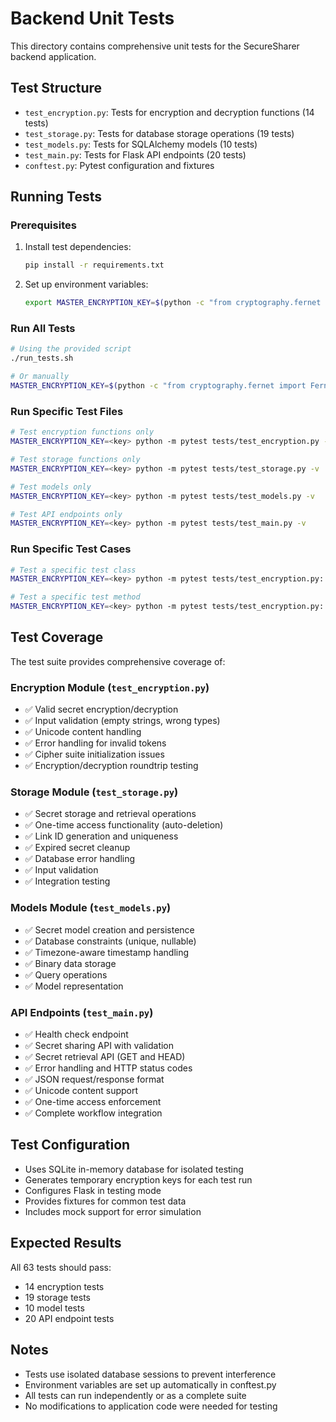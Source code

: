 # Backend Unit Tests

This directory contains comprehensive unit tests for the SecureSharer backend application.

## Test Structure

- `test_encryption.py`: Tests for encryption and decryption functions (14 tests)
- `test_storage.py`: Tests for database storage operations (19 tests)  
- `test_models.py`: Tests for SQLAlchemy models (10 tests)
- `test_main.py`: Tests for Flask API endpoints (20 tests)
- `conftest.py`: Pytest configuration and fixtures

## Running Tests

### Prerequisites

1. Install test dependencies:
   ```bash
   pip install -r requirements.txt
   ```

2. Set up environment variables:
   ```bash
   export MASTER_ENCRYPTION_KEY=$(python -c "from cryptography.fernet import Fernet; print(Fernet.generate_key().decode())")
   ```

### Run All Tests

```bash
# Using the provided script
./run_tests.sh

# Or manually
MASTER_ENCRYPTION_KEY=$(python -c "from cryptography.fernet import Fernet; print(Fernet.generate_key().decode())") python -m pytest tests/ -v
```

### Run Specific Test Files

```bash
# Test encryption functions only
MASTER_ENCRYPTION_KEY=<key> python -m pytest tests/test_encryption.py -v

# Test storage functions only  
MASTER_ENCRYPTION_KEY=<key> python -m pytest tests/test_storage.py -v

# Test models only
MASTER_ENCRYPTION_KEY=<key> python -m pytest tests/test_models.py -v

# Test API endpoints only
MASTER_ENCRYPTION_KEY=<key> python -m pytest tests/test_main.py -v
```

### Run Specific Test Cases

```bash
# Test a specific test class
MASTER_ENCRYPTION_KEY=<key> python -m pytest tests/test_encryption.py::TestEncryptSecret -v

# Test a specific test method
MASTER_ENCRYPTION_KEY=<key> python -m pytest tests/test_encryption.py::TestEncryptSecret::test_encrypt_secret_success -v
```

## Test Coverage

The test suite provides comprehensive coverage of:

### Encryption Module (`test_encryption.py`)
- ✅ Valid secret encryption/decryption
- ✅ Input validation (empty strings, wrong types)
- ✅ Unicode content handling
- ✅ Error handling for invalid tokens
- ✅ Cipher suite initialization issues
- ✅ Encryption/decryption roundtrip testing

### Storage Module (`test_storage.py`)
- ✅ Secret storage and retrieval operations
- ✅ One-time access functionality (auto-deletion)
- ✅ Link ID generation and uniqueness
- ✅ Expired secret cleanup
- ✅ Database error handling
- ✅ Input validation
- ✅ Integration testing

### Models Module (`test_models.py`)
- ✅ Secret model creation and persistence
- ✅ Database constraints (unique, nullable)
- ✅ Timezone-aware timestamp handling
- ✅ Binary data storage
- ✅ Query operations
- ✅ Model representation

### API Endpoints (`test_main.py`)
- ✅ Health check endpoint
- ✅ Secret sharing API with validation
- ✅ Secret retrieval API (GET and HEAD)
- ✅ Error handling and HTTP status codes
- ✅ JSON request/response format
- ✅ Unicode content support
- ✅ One-time access enforcement
- ✅ Complete workflow integration

## Test Configuration

- Uses SQLite in-memory database for isolated testing
- Generates temporary encryption keys for each test run
- Configures Flask in testing mode
- Provides fixtures for common test data
- Includes mock support for error simulation

## Expected Results

All 63 tests should pass:
- 14 encryption tests
- 19 storage tests
- 10 model tests
- 20 API endpoint tests

## Notes

- Tests use isolated database sessions to prevent interference
- Environment variables are set up automatically in conftest.py
- All tests can run independently or as a complete suite
- No modifications to application code were needed for testing
